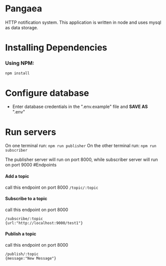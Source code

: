 # Pangaea
HTTP notification system.
This application is written in node and uses mysql as data storage.
# Installing Dependencies
### Using NPM:
`npm install`
# Configure database
* Enter database credentials in the ".env.example" file and **SAVE AS** ".env"
# Run servers
On one terminal run:
`npm run publisher`
On the other terminal run:
`npm run subscriber`

The publisher server will run on port 8000, while subscriber server will run on port 9000
#Endpoints
#### Add a topic
call this endpoint on port 8000
`/topic/:topic`

#### Subscribe to a topic
call this endpoint on port 8000
```
/subscribe/:topic
{url:"http://localhost:9000/test1"}
```

#### Publish a topic
call this endpoint on port 8000
```
/publish/:topic
{message:"New Message"}
````
